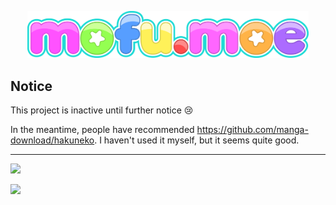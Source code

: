 <p align="center"><img src="logo.png" width="450px" /></p align="center">

## Notice

This project is inactive until further notice 😢

In the meantime, people have recommended https://github.com/manga-download/hakuneko. I haven't used it myself, but it seems quite good.

---

[<img src="https://discordapp.com/api/guilds/268574742032809985/widget.png?style=shield">](https://discord.gg/pMucKJ5)  

![](./pics/1.png)
